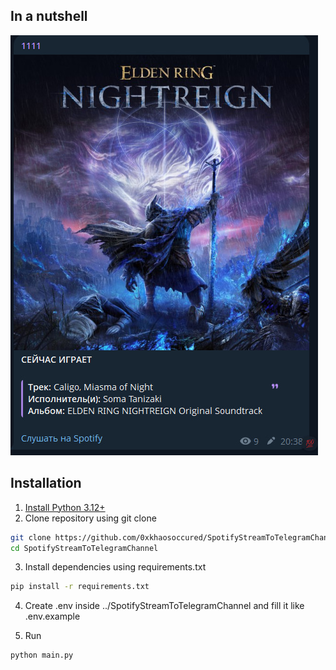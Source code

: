 ## In a nutshell

![Telegram Preview](TelegramFunc/Images/preview.jpg)

## Installation

1. [Install Python 3.12+](https://www.python.org/downloads/release/python-3121/)
2. Clone repository using git clone

```bash
git clone https://github.com/0xkhaosoccured/SpotifyStreamToTelegramChannel.git
cd SpotifyStreamToTelegramChannel
```

3. Install dependencies using requirements.txt

```bash
pip install -r requirements.txt
```

4. Create .env inside ../SpotifyStreamToTelegramChannel and fill it like .env.example

5. Run

```bash
python main.py
```
